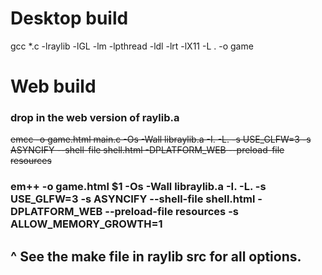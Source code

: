 # Desktop build
gcc *.c -lraylib -lGL -lm -lpthread -ldl -lrt -lX11 -L . -o game


# Web build 
### drop in the web version of raylib.a 
~~emcc -o game.html main.c -Os -Wall libraylib.a -I. -L. -s USE_GLFW=3 -s ASYNCIFY --shell-file shell.html -DPLATFORM_WEB --preload-file resources~~

### em++ -o game.html $1 -Os -Wall libraylib.a -I. -L. -s USE_GLFW=3 -s ASYNCIFY --shell-file shell.html -DPLATFORM_WEB --preload-file resources -s ALLOW_MEMORY_GROWTH=1
## ^ See the make file in raylib src for all options. 
